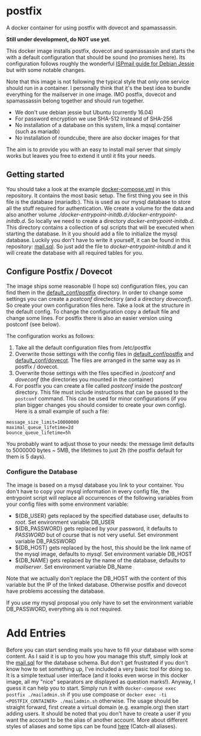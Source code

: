 # postfix
A docker container for using postfix with dovecot and spamassassin.

**Still under development, do NOT use yet**.

This docker image installs postfix, dovecot and spamassassin and starts the with a default configuration that should be sound (no promises here).
Its configuration follows roughly the wonderful [ISPmail guide for Debian Jessie](https://workaround.org/ispmail/jessie) but with some notable changes.

Note that this image is not following the typical style that only one service should run in a container. I personally think that it's the best idea to bundle everything for the mailserver in one image. IMO postfix, dovecot and spamassassin belong together and should run together.

* We don't use debian jessie but Ubuntu (currently 16.04)
* For password encryption we use SHA-512 insteand of SHA-256
* No installation of a database on this system, link a mqsql container (such as mariadb)
* No installation of roundcube, there are also docker images for that

The aim is to provide you with an easy to install mail server that simply works but leaves you free to extend it until it fits your needs.

## Getting started
You should take a look at the example [docker-compose.yml](./docker-compose.yml) in this repository. It contains the most basic setup. The first thing you see in this file is the database (mariadb:). This is used as our mysql database to store all the stuff required for authentication. We create a volume for the data and also another volume *./docker-entrypoint-initdb.d:/docker-entrypoint-initdb.d*. So locally we need to create a directory *docker-entrypoint-initdb.d*. This directory contains a collection of sql scripts that will be executed when starting the database. In it you should add a file to initialize the mysql database. Luckily you don't have to write it yourself, it can be found in this repository: [mail.sql](./mail.sql). So just add the file to *docker-entrypoint-initdb.d* and it will create the database with all required tables for you.

## Configure Postfix / Dovecot
The image ships some reasonable (I hope so) configuration files, you can find them in the [default_conf/postfix](./default_conf/postfix) directory. In order to change some settings you can create a *postconf* directectory (and a directory *doveconf*). So create your own configuration files here. Take a look at the structure in the default config. To change the configuration copy a default file and change some lines. For postfix there is also an easier version using postconf (see below).

The configuration works as follows:

 1. Take all the default configuration files from /etc/postfix
 2. Overwrite those settings with the config files in [default_conf/postfix](./default_conf/postfix) and [default_conf/dovecot](./default_conf/dovecot). The files are arranged in the same way as in postfix / dovecot.
 3. Overwrite those settings with the files specified in */postconf*  and *doveconf* (the directories you mounted in the container)
 4. For postfix you can create a file called *postconf* inside the *postconf* directory. This file must include instructions that can be passed to the `postconf` command. This can be used for minor configurations (if you plan bigger changes you should consider to create your own config). Here is a small example of such a file:

```
message_size_limit=10000000
maximal_queue_lifetime=2d
bounce_queue_lifetime=5h
```
You probably want to adjust those to your needs: the message limit defaults to 5000000 bytes ~ 5MB, the lifetimes to just 2h (the postfix default for them is 5 days).

### Configure the Database
The image is based on a mysql database you link to your container. You don't have to copy your mysql information in every config file, the entrypoint script will replace all occurrences of the following variables from your config files with some environment variable:

 - ${DB_USER} gets replaced by the specified database user, defaults to *root*. Set environment variable DB_USER
 - ${DB_PASSWORD} gets replaced by your password, it defaults to *PASSWORD* but of course that is not very useful. Set environment variable DB_PASSWORD
 - ${DB_HOST} gets replaced by the host, this should be the link name of the mysql image, defaults to *mysql*. Set environment variable DB_HOST
 - ${DB_NAME} gets replaced by the name of the database, defaults to *mailserver*. Set environment variable DB_Name

Note that we actually don't replace the DB_HOST with the content of this variable but the IP of the linked database. Otherwise postfix and dovecot have problems accessing the database.

If you use my mysql proposal you only have to set the environment variable DB_PASSWORD, everything als is not required.

# Add Entries
Before you can start sending mails you have to fill your database with some content. As I said it is up to you how you manage this stuff, simply look at the [mail.sql](./mail.sql) for the database schema. But don't get frustrated if you don't know how to set something up, I've included a very basic tool for doing so. It is a simple textual user interface (and it looks even worse in this docker image, all my "nice" separators are displayed as question marks!). Anyway, I guess it can help you to start. Simply run it with `docker-compose exec postfix ./mailadmin.sh` if you use compoase or `docker exec -ti <POSTFIX_CONTAINER> ./mailadmin.sh` otherwise.
The usage should be straight forward, first create a virtual domain (e.g. example.org) then start adding users. It should be noted that you don't have to create a user if you want the account to be the alias of another account.
More about different styles of aliases and some tips can be found [here](https://workaround.org/ispmail/jessie/postfix-mysql) (Catch-all aliases).
